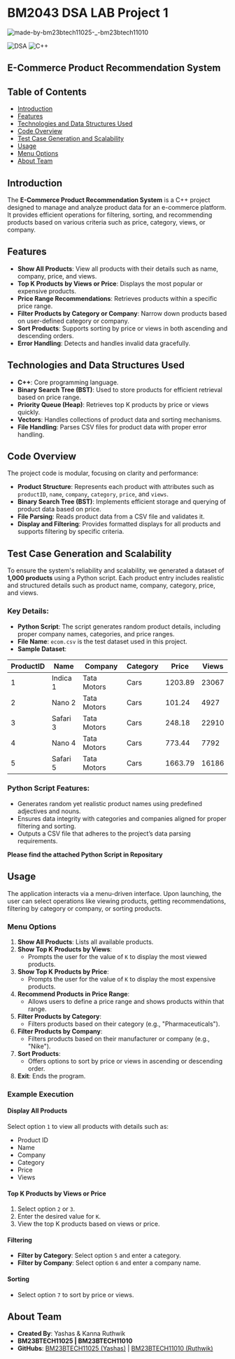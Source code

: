 # BM2043 DSA LAB Project 1

![made-by-bm23btech11025-_-bm23btech11010](https://github.com/user-attachments/assets/71b7a612-1076-4f8e-836b-f8a904465fed)


![DSA](https://img.shields.io/badge/DSA-Lab_Project-orange.svg)
![C++](https://img.shields.io/badge/language-C++-blue.svg)

## E-Commerce Product Recommendation System

## Table of Contents

- [Introduction](#introduction)
- [Features](#features)
- [Technologies and Data Structures Used](#technologies-and-data-structures-used)
- [Code Overview](#code-overview)
- [Test Case Generation and Scalability](#test-case-generation-and-scalability)
- [Usage](#usage)
- [Menu Options](#menu-options)
- [About Team](#about-team)

## Introduction

The **E-Commerce Product Recommendation System** is a C++ project designed to manage and analyze product data for an e-commerce platform. It provides efficient operations for filtering, sorting, and recommending products based on various criteria such as price, category, views, or company.

## Features

- **Show All Products**: View all products with their details such as name, company, price, and views.
- **Top K Products by Views or Price**: Displays the most popular or expensive products.
- **Price Range Recommendations**: Retrieves products within a specific price range.
- **Filter Products by Category or Company**: Narrow down products based on user-defined category or company.
- **Sort Products**: Supports sorting by price or views in both ascending and descending orders.
- **Error Handling**: Detects and handles invalid data gracefully.

## Technologies and Data Structures Used

- **C++**: Core programming language.
- **Binary Search Tree (BST)**: Used to store products for efficient retrieval based on price range.
- **Priority Queue (Heap)**: Retrieves top K products by price or views quickly.
- **Vectors**: Handles collections of product data and sorting mechanisms.
- **File Handling**: Parses CSV files for product data with proper error handling.

## Code Overview

The project code is modular, focusing on clarity and performance:

- **Product Structure**: Represents each product with attributes such as `productID`, `name`, `company`, `category`, `price`, and `views`.
- **Binary Search Tree (BST)**: Implements efficient storage and querying of product data based on price.
- **File Parsing**: Reads product data from a CSV file and validates it.
- **Display and Filtering**: Provides formatted displays for all products and supports filtering by specific criteria.

## Test Case Generation and Scalability

To ensure the system's reliability and scalability, we generated a dataset of **1,000 products** using a Python script. Each product entry includes realistic and structured details such as product name, company, category, price, and views.

### Key Details:
- **Python Script**: The script generates random product details, including proper company names, categories, and price ranges.
- **File Name**: `ecom.csv` is the test dataset used in this project.
- **Sample Dataset**:

| ProductID | Name       | Company       | Category | Price  | Views |
|-----------|------------|---------------|----------|--------|-------|
| 1         | Indica 1   | Tata Motors   | Cars     | 1203.89 | 23067 |
| 2         | Nano 2     | Tata Motors   | Cars     | 101.24  | 4927  |
| 3         | Safari 3   | Tata Motors   | Cars     | 248.18  | 22910 |
| 4         | Nano 4     | Tata Motors   | Cars     | 773.44  | 7792  |
| 5         | Safari 5   | Tata Motors   | Cars     | 1663.79 | 16186 |

### Python Script Features:
- Generates random yet realistic product names using predefined adjectives and nouns.
- Ensures data integrity with categories and companies aligned for proper filtering and sorting.
- Outputs a CSV file that adheres to the project’s data parsing requirements.

**Please find the attached Python Script in Repositary**

## Usage

The application interacts via a menu-driven interface. Upon launching, the user can select operations like viewing products, getting recommendations, filtering by category or company, or sorting products.

### Menu Options

1. **Show All Products**: Lists all available products.
2. **Show Top K Products by Views**:
   - Prompts the user for the value of `K` to display the most viewed products.
3. **Show Top K Products by Price**:
   - Prompts the user for the value of `K` to display the most expensive products.
4. **Recommend Products in Price Range**:
   - Allows users to define a price range and shows products within that range.
5. **Filter Products by Category**:
   - Filters products based on their category (e.g., "Pharmaceuticals").
6. **Filter Products by Company**:
   - Filters products based on their manufacturer or company (e.g., "Nike").
7. **Sort Products**:
   - Offers options to sort by price or views in ascending or descending order.
8. **Exit**: Ends the program.

### Example Execution

#### Display All Products
Select option `1` to view all products with details such as:
- Product ID
- Name
- Company
- Category
- Price
- Views

#### Top K Products by Views or Price
1. Select option `2` or `3`.
2. Enter the desired value for `K`.
3. View the top K products based on views or price.

#### Filtering
- **Filter by Category**: Select option `5` and enter a category.
- **Filter by Company**: Select option `6` and enter a company name.

#### Sorting
- Select option `7` to sort by price or views.

## About Team

- **Created By**: Yashas & Kanna Ruthwik
- **BM23BTECH11025 | BM23BTECH11010**
- **GitHubs**: [BM23BTECH11025 (Yashas)](https://github.com/Roaryy) | [BM23BTECH11010 (Ruthwik)](https://github.com/Kanna-Ruthwik)
